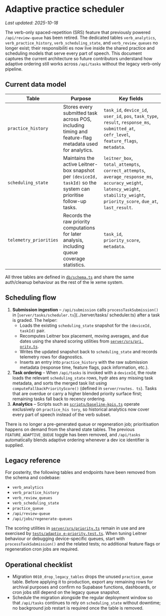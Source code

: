 # Adaptive practice scheduler

_Last updated: 2025-10-18_

The verb-only spaced-repetition (SRS) feature that previously powered `/api/review-queue` has been retired. The dedicated tables
`verb_analytics`, `verb_practice_history`, `verb_scheduling_state`, and `verb_review_queues` no longer exist; their responsibiliti
es now live inside the shared practice and scheduling models that serve every part of speech. This document captures the current
architecture so future contributors understand how adaptive ordering still works across `/api/tasks` without the legacy verb-only
pipeline.

## Current data model

| Table | Purpose | Key fields |
| --- | --- | --- |
| `practice_history` | Stores every submitted task across POS, including timing and feature-flag metadata used for analytics. | `task_id`, `device_id`, `user_id`, `pos`, `task_type`, `result`, `response_ms`, `submitted_at`, `cefr_level`, `feature_flags`, `metadata`. |
| `scheduling_state` | Maintains the active Leitner-box snapshot per `(deviceId, taskId)` so the system can prioritise follow-up tasks. | `leitner_box`, `total_attempts`, `correct_attempts`, `average_response_ms`, `accuracy_weight`, `latency_weight`, `stability_weight`, `priority_score`, `due_at`, `last_result`. |
| `telemetry_priorities` | Records the raw priority computations for later analysis, including queue coverage statistics. | `task_id`, `priority_score`, `metadata`. |

All three tables are defined in [`db/schema.ts`](../db/schema.ts) and share the same auth/cleanup behaviour as the rest of the le
xeme system.

## Scheduling flow

1. **Submission ingestion** – `/api/submission` calls `processTaskSubmission()` in [`server/tasks/scheduler.ts`](../server/tasks/
scheduler.ts) after a task is graded. The helper:
   - Loads the existing `scheduling_state` snapshot for the `(deviceId, taskId)` pair.
   - Recomputes Leitner box placement, moving averages, and due dates using the shared scoring utilities from [`server/srs/pri
ority.ts`](../server/srs/priority.ts).
   - Writes the updated snapshot back to `scheduling_state` and records telemetry rows for diagnostics.
   - Inserts an entry into `practice_history` with the raw submission metadata (response time, feature flags, pack information,
 etc.).
2. **Task ordering** – When `/api/tasks` is invoked with a `deviceId`, the route loads the relevant `scheduling_state` rows, hydr
ates any missing task metadata, and sorts the merged task list using `computeFallbackPriorityScore()` (defined in `server/routes.
ts`). Tasks that are overdue or carry a higher blended priority surface first; remaining tasks fall back to recency ordering.
3. **Analytics** – Scripts such as [`scripts/baseline-kpis.ts`](../scripts/baseline-kpis.ts) operate exclusively on `practice_his
tory`, so historical analytics now cover every part of speech instead of the verb subset.

There is no longer a pre-generated queue or regeneration job; prioritisation happens on demand from the shared state tables. The
previous `FEATURE_ADAPTIVE_QUEUE` toggle has been removed, and `/api/tasks` automatically blends adaptive ordering whenever a dev
ice identifier is supplied.

## Legacy reference

For posterity, the following tables and endpoints have been removed from the schema and codebase:

- `verb_analytics`
- `verb_practice_history`
- `verb_review_queues`
- `verb_scheduling_state`
- `practice_queue`
- `/api/review-queue`
- `/api/jobs/regenerate-queues`

The scoring utilities in [`server/srs/priority.ts`](../server/srs/priority.ts) remain in use and are exercised by [`tests/adaptiv
e-priority.test.ts`](../tests/adaptive-priority.test.ts). When tuning Leitner behaviour or debugging device-specific queues, start
with `processTaskSubmission()` and the related tests; no additional feature flags or regeneration cron jobs are required.

## Operational checklist

- Migration `0010_drop_legacy_tables` drops the unused `practice_queue` table. Before applying it to production, export any remaining rows for archival purposes and confirm no Supabase functions, dashboards, or cron jobs still depend on the legacy queue snapshot.
- Schedule the migration alongside the regular deployment window so that `/api/tasks` continues to rely on `scheduling_state` without downtime; no background job restart is required once the table is removed.
